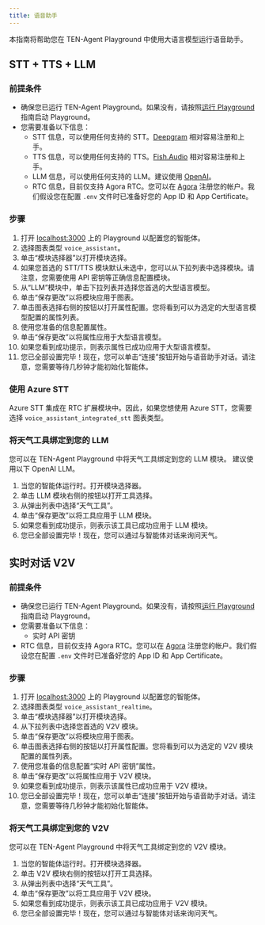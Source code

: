 ```yaml
---
title: 语音助手
---
```


本指南将帮助您在 TEN-Agent Playground 中使用大语言模型运行语音助手。

## STT + TTS + LLM

### 前提条件

- 确保您已运行 TEN-Agent Playground。如果没有，请按照[运行 Playground](https://doc.theten.ai/ten-agent/quickstart) 指南启动 Playground。
- 您需要准备以下信息：
  - STT 信息，可以使用任何支持的 STT。[Deepgram](https://deepgram.com/) 相对容易注册和上手。
  - TTS 信息，可以使用任何支持的 TTS。[Fish.Audio](https://fish.audio/) 相对容易注册和上手。
  - LLM 信息，可以使用任何支持的 LLM。建议使用 [OpenAI](https://openai.com)。
  - RTC 信息，目前仅支持 Agora RTC。您可以在 [Agora](https://www.agora.io/) 注册您的帐户。我们假设您在配置 `.env` 文件时已准备好您的 App ID 和 App Certificate。

### 步骤

1. 打开 [localhost:3000](http://localhost:3000) 上的 Playground 以配置您的智能体。
2. 选择图表类型 `voice_assistant`。
3. 单击“模块选择器”以打开模块选择。
4. 如果您首选的 STT/TTS 模块默认未选中，您可以从下拉列表中选择模块。请注意，您需要使用 API 密钥等正确信息配置模块。
5. 从“LLM”模块中，单击下拉列表并选择您首选的大型语言模型。
6. 单击“保存更改”以将模块应用于图表。
7. 单击图表选择右侧的按钮以打开属性配置。您将看到可以为选定的大型语言模型配置的属性列表。
8. 使用您准备的信息配置属性。
9. 单击“保存更改”以将属性应用于大型语言模型。
10. 如果您看到成功提示，则表示属性已成功应用于大型语言模型。
11. 您已全部设置完毕！现在，您可以单击“连接”按钮开始与语音助手对话。请注意，您需要等待几秒钟才能初始化智能体。

### 使用 Azure STT

Azure STT 集成在 RTC 扩展模块中。因此，如果您想使用 Azure STT，您需要选择 `voice_assistant_integrated_stt` 图表类型。

### 将天气工具绑定到您的 LLM

您可以在 TEN-Agent Playground 中将天气工具绑定到您的 LLM 模块。
建议使用以下 OpenAI LLM。

1. 当您的智能体运行时。打开模块选择器。
2. 单击 LLM 模块右侧的按钮以打开工具选择。
3. 从弹出列表中选择“天气工具”。
4. 单击“保存更改”以将工具应用于 LLM 模块。
5. 如果您看到成功提示，则表示该工具已成功应用于 LLM 模块。
6. 您已全部设置完毕！现在，您可以通过与智能体对话来询问天气。

## 实时对话 V2V

### 前提条件

- 确保您已运行 TEN-Agent Playground。如果没有，请按照[运行 Playground](https://doc.theten.ai/ten-agent/quickstart) 指南启动 Playground。
- 您需要准备以下信息：
  - 实时 API 密钥
- RTC 信息，目前仅支持 Agora RTC。您可以在 [Agora](https://www.agora.io/) 注册您的帐户。我们假设您在配置 `.env` 文件时已准备好您的 App ID 和 App Certificate。

### 步骤

1. 打开 [localhost:3000](http://localhost:3000) 上的 Playground 以配置您的智能体。
2. 选择图表类型 `voice_assistant_realtime`。
3. 单击“模块选择器”以打开模块选择。
4. 从下拉列表中选择您首选的 V2V 模块。
5. 单击“保存更改”以将模块应用于图表。
6. 单击图表选择右侧的按钮以打开属性配置。您将看到可以为选定的 V2V 模块配置的属性列表。
7. 使用您准备的信息配置“实时 API 密钥”属性。
8. 单击“保存更改”以将属性应用于 V2V 模块。
9. 如果您看到成功提示，则表示该属性已成功应用于 V2V 模块。
10. 您已全部设置完毕！现在，您可以单击“连接”按钮开始与语音助手对话。请注意，您需要等待几秒钟才能初始化智能体。

### 将天气工具绑定到您的 V2V

您可以在 TEN-Agent Playground 中将天气工具绑定到您的 V2V 模块。

1. 当您的智能体运行时。打开模块选择器。
2. 单击 V2V 模块右侧的按钮以打开工具选择。
3. 从弹出列表中选择“天气工具”。
4. 单击“保存更改”以将工具应用于 V2V 模块。
5. 如果您看到成功提示，则表示该工具已成功应用于 V2V 模块。
6. 您已全部设置完毕！现在，您可以通过与智能体对话来询问天气。
